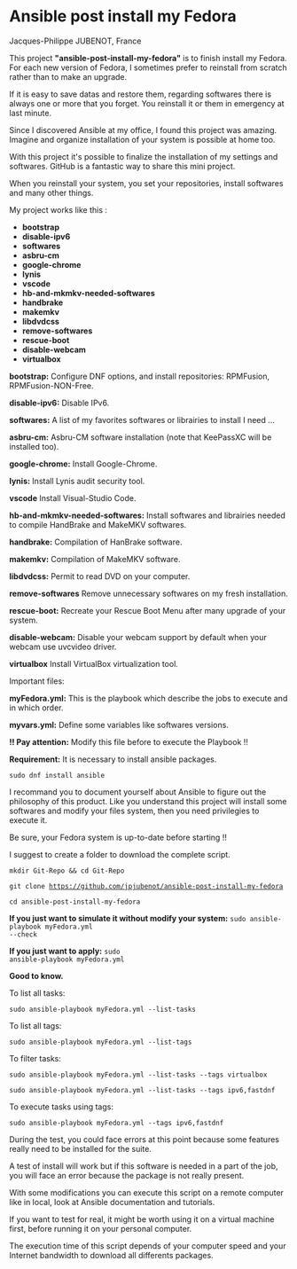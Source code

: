 # Ansible post install my Fedora
Jacques-Philippe JUBENOT, France

<p>This project <strong>"ansible-post-install-my-fedora"</strong> is to finish install my Fedora.
For each new version of Fedora, I sometimes prefer to reinstall from scratch rather than to make
an upgrade.</p>
<p>If it is easy to save datas and restore them, regarding softwares there is always
one or more that you forget. You reinstall it or them in emergency at last minute.</p>
<p>Since I discovered Ansible at my office, I found this project was amazing.
Imagine and organize installation of your system is possible at home too.</p>
<p>With this project it's possible to finalize the installation of my settings and softwares.
GitHub is a fantastic way to share this mini project.</p>
<p>When you reinstall your system, you set your repositories, install softwares and
many other things.</p>

My project works like this :
- <strong>bootstrap</strong>
- <strong>disable-ipv6</strong>
- <strong>softwares</strong>
- <strong>asbru-cm</strong>
- <strong>google-chrome</strong>
- <strong>lynis</strong>
- <strong>vscode</strong>
- <strong>hb-and-mkmkv-needed-softwares</strong>
- <strong>handbrake</strong>
- <strong>makemkv</strong>
- <strong>libdvdcss</strong>
- <strong>remove-softwares</strong>
- <strong>rescue-boot</strong>
- <strong>disable-webcam</strong>
- <strong>virtualbox</strong>

<strong>bootstrap:</strong> Configure DNF options, and install repositories: RPMFusion, RPMFusion-NON-Free.

<strong>disable-ipv6:</strong> Disable IPv6.

<strong>softwares:</strong> A list of my favorites softwares or librairies to install I need ...

<strong>asbru-cm:</strong> Asbru-CM software installation (note that KeePassXC will be installed too).

<strong>google-chrome:</strong> Install Google-Chrome.

<strong>lynis:</strong> Install Lynis audit security tool.

<strong>vscode</strong> Install Visual-Studio Code.

<strong>hb-and-mkmkv-needed-softwares:</strong> Install softwares and librairies needed to compile HandBrake and MakeMKV softwares.

<strong>handbrake:</strong> Compilation of HanBrake software.

<strong>makemkv:</strong> Compilation of MakeMKV software.

<strong>libdvdcss:</strong> Permit to read DVD on your computer.

<strong>remove-softwares</strong> Remove unnecessary softwares on my fresh installation.

<strong>rescue-boot:</strong> Recreate your Rescue Boot Menu after many upgrade of your system.

<strong>disable-webcam:</strong> Disable your webcam support by default when your webcam use uvcvideo driver.

<strong>virtualbox</strong> Install VirtualBox virtualization tool.


Important files:

<strong>myFedora.yml:</strong> This is the playbook which describe the jobs to execute and in which order.

<strong>myvars.yml:</strong> Define some variables like softwares versions.
<p><strong>!! Pay attention:</strong> Modify this file before to execute the Playbook !!</p>


<strong>Requirement:</strong>
It is necessary to install ansible packages.

<code>sudo dnf install ansible</code>

I recommand you to document yourself about Ansible to figure out the philosophy of this product.
Like you understand this project will install some softwares and modify your files system,
then you need privilegies to execute it.

<p>Be sure, your Fedora system is up-to-date before starting !!</p>

I suggest to create a folder to download the complete script.

<code>mkdir Git-Repo && cd Git-Repo</code>

<code>git clone https://github.com/jpjubenot/ansible-post-install-my-fedora</code>

<code>cd ansible-post-install-my-fedora</code>

<strong>If you just want to simulate it without modify your system:</strong> <code>sudo ansible-playbook myFedora.yml --check</code>

<strong>If you just want to apply:</strong> <code>sudo ansible-playbook myFedora.yml</code>

<strong>Good to know.</strong>
<p>To list all tasks:</p>
<p><code>sudo ansible-playbook myFedora.yml --list-tasks</code></p>

<p>To list all tags:</p>
<p><code>sudo ansible-playbook myFedora.yml --list-tags</code></p>

<p>To filter tasks:</p>
<p><code>sudo ansible-playbook myFedora.yml --list-tasks --tags virtualbox</code></p>
<p><code>sudo ansible-playbook myFedora.yml --list-tasks --tags ipv6,fastdnf</code></p>

<p>To execute tasks using tags:</p>
<p><code>sudo ansible-playbook myFedora.yml --tags ipv6,fastdnf</code></p>

<p>During the test, you could face errors at this point because some features really need
to be installed for the suite.</p>
<p>A test of install will work but if this software is needed in a part of the job, you will
face an error because the package is not really present.</p>
<p>With some modifications you can execute this script on a remote computer like in local, look at Ansible documentation
and tutorials.</p>
<p>If you want to test for real, it might be worth using it on a virtual machine first, before running it on your personal computer.</p>
<p>The execution time of this script depends of your computer speed and your Internet bandwidth to download all differents packages.</p>